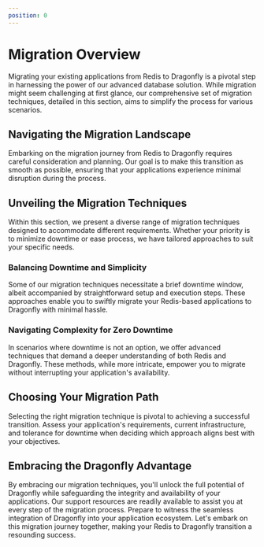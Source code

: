 ```yaml
---
position: 0
---
```


# Migration Overview

Migrating your existing applications from Redis to Dragonfly is a pivotal step in harnessing the power of our advanced database solution.
While migration might seem challenging at first glance, our comprehensive set of migration techniques, detailed in this section, aims to simplify the process for various scenarios.

## Navigating the Migration Landscape

Embarking on the migration journey from Redis to Dragonfly requires careful consideration and planning.
Our goal is to make this transition as smooth as possible, ensuring that your applications experience minimal disruption during the process.

## Unveiling the Migration Techniques

Within this section, we present a diverse range of migration techniques designed to accommodate different requirements.
Whether your priority is to minimize downtime or ease process, we have tailored approaches to suit your specific needs.

### Balancing Downtime and Simplicity

Some of our migration techniques necessitate a brief downtime window, albeit accompanied by straightforward setup and execution steps.
These approaches enable you to swiftly migrate your Redis-based applications to Dragonfly with minimal hassle.

### Navigating Complexity for Zero Downtime

In scenarios where downtime is not an option, we offer advanced techniques that demand a deeper understanding of both Redis and Dragonfly.
These methods, while more intricate, empower you to migrate without interrupting your application's availability.

## Choosing Your Migration Path

Selecting the right migration technique is pivotal to achieving a successful transition.
Assess your application's requirements, current infrastructure, and tolerance for downtime when deciding which approach aligns best with your objectives.

## Embracing the Dragonfly Advantage

By embracing our migration techniques, you'll unlock the full potential of Dragonfly while safeguarding the integrity and availability of your applications.
Our support resources are readily available to assist you at every step of the migration process.
Prepare to witness the seamless integration of Dragonfly into your application ecosystem.
Let's embark on this migration journey together, making your Redis to Dragonfly transition a resounding success.
